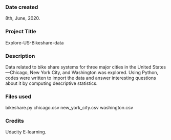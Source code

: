 ### Date created
8th, June, 2020.

### Project Title
Explore-US-Bikeshare-data

### Description
Data related to bike share systems for three major cities in the United States—Chicago, New York City, and Washington was explored. Using Python, codes were written to import the data and answer interesting questions about it by computing descriptive statistics.

### Files used
bikeshare.py
chicago.csv
new_york_city.csv
washington.csv

### Credits
Udacity E-learning.
